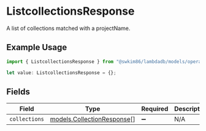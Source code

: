 # ListcollectionsResponse

A list of collections matched with a projectName.

## Example Usage

```typescript
import { ListcollectionsResponse } from "@swkim86/lambdadb/models/operations";

let value: ListcollectionsResponse = {};
```

## Fields

| Field                                                             | Type                                                              | Required                                                          | Description                                                       |
| ----------------------------------------------------------------- | ----------------------------------------------------------------- | ----------------------------------------------------------------- | ----------------------------------------------------------------- |
| `collections`                                                     | [models.CollectionResponse](../../models/collectionresponse.md)[] | :heavy_minus_sign:                                                | N/A                                                               |